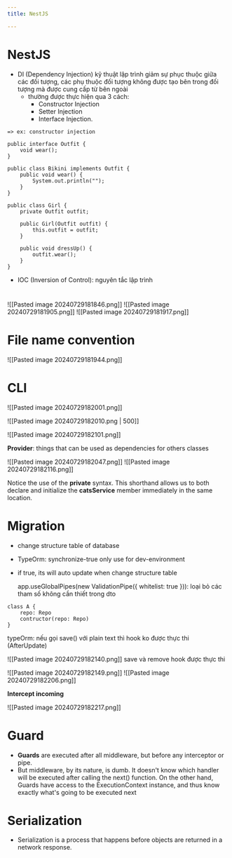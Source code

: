 ```yaml
---
title: NestJS

---
```


# NestJS 
- DI (Dependency Injection) kỹ thuật lập trình giảm sự phục thuộc giữa các đối tượng, các phụ thuộc đối tượng không được tạo bên trong đối tượng mà được cung cấp từ bên ngoài
    - thường được thực hiện qua 3 cách: 
        - Constructor Injection 
        - Setter Injection  
        - Interface Injection.
```java=
=> ex: constructor injection

public interface Outfit {
    void wear();
}    

public class Bikini implements Outfit {
    public void wear() {
        System.out.println("");
    }
}

public class Girl {
    private Outfit outfit;

    public Girl(Outfit outfit) {
        this.outfit = outfit;
    }

    public void dressUp() {
        outfit.wear();
    }
}
```

- IOC (Inversion of Control): nguyên tắc lập trình

# 
![[Pasted image 20240729181846.png]]
![[Pasted image 20240729181905.png]]
![[Pasted image 20240729181917.png]]

# File name convention

![[Pasted image 20240729181944.png]]
# CLI 
![[Pasted image 20240729182001.png]]

![[Pasted image 20240729182010.png | 500]]

![[Pasted image 20240729182101.png]]

**Provider**: things that can be used as dependencies for others classes


![[Pasted image 20240729182047.png]]
![[Pasted image 20240729182116.png]]

Notice the use of the **private** syntax. This shorthand allows us to both declare and initialize the **catsService** member immediately in the same location.


# Migration
- change structure table of database
- TypeOrm: synchronize-true only use for dev-environment
- if true, its will auto update when change structure table 

  app.useGlobalPipes(new ValidationPipe({ whitelist: true })): loại bỏ các tham số không cần thiết trong dto
  
```javascript=
class A {
    repo: Repo
    contructor(repo: Repo)
}
```


typeOrm: nếu gọi save() với plain text thì hook ko được thực thi (AfterUpdate)

![[Pasted image 20240729182140.png]]
save và remove hook được thực thi


![[Pasted image 20240729182149.png]]
![[Pasted image 20240729182206.png]]


**Intercept incoming**

![[Pasted image 20240729182217.png]]
# Guard
- **Guards** are executed after all middleware, but before any interceptor or pipe.
- But middleware, by its nature, is dumb. It doesn't know which handler will be executed after calling the next() function. On the other hand, Guards have access to the ExecutionContext instance, and thus know exactly what's going to be executed next

# Serialization
- Serialization is a process that happens before objects are returned in a network response.
